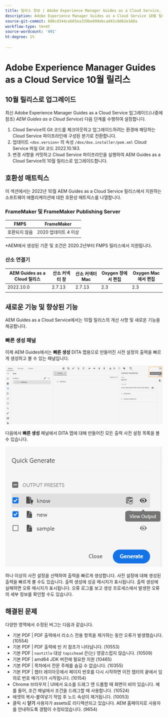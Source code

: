 ```yaml
---
title: 릴리스 정보 | Adobe Experience Manager Guides as a Cloud Service, 2022년 10월 릴리스
description: Adobe Experience Manager Guides as a Cloud Service 10월 릴리스
source-git-commit: 880cd344ceb65ea339be699ebcad41c0d62e168a
workflow-type: tm+mt
source-wordcount: '491'
ht-degree: 1%

---
```


# Adobe Experience Manager Guides as a Cloud Service 10월 릴리스

## 10월 릴리스로 업그레이드

최신 Adobe Experience Manager Guides as a Cloud Service 업그레이드(나중에 참조) *AEM Guides as a Cloud Service*) 다음 단계를 수행하여 설정합니다.
1. Cloud Service의 Git 코드를 체크아웃하고 업그레이드하려는 환경에 해당하는 Cloud Service 파이프라인에 구성된 분기로 전환합니다.
1. 업데이트 `<dox.version>` 의 속성 `/dox/dox.installer/pom.xml` Cloud Service 파일 Git 코드 2022.10.183.
1. 변경 사항을 커밋하고 Cloud Service 파이프라인을 실행하여 AEM Guides as a Cloud Service의 10월 릴리스로 업그레이드합니다.

## 호환성 매트릭스

이 섹션에서는 2022년 10월 AEM Guides as a Cloud Service 릴리스에서 지원하는 소프트웨어 애플리케이션에 대한 호환성 매트릭스를 나열합니다.

### FrameMaker 및 FrameMaker Publishing Server

| FMPS | FrameMaker |
| --- | --- |
| 호환되지 않음 | 2020 업데이트 4 이상 |
| | |

*AEM에서 생성된 기준 및 조건은 2020.2년부터 FMPS 릴리스에서 지원됩니다.

### 산소 연결기

| AEM Guides as a Cloud 릴리스 | 산소 커넥터 창 | 산소 커넥터 Mac | Oxygen 창에서 편집 | Oxygen Mac에서 편집 |
| --- | --- | --- | --- | --- |
| 2022.10.0 | 2.7.13 | 2.7.13 | 2.3 | 2.3 |
|  |  |  |  |


## 새로운 기능 및 향상된 기능

AEM Guides as a Cloud Service에서는 10월 릴리스의 개선 사항 및 새로운 기능을 제공합니다.


### 빠른 생성 패널

이제 AEM Guides에서는 **빠른 생성** DITA 맵용으로 만들어진 사전 설정의 출력을 빠르게 생성하고 볼 수 있는 패널입니다.

![빠른 생성 아이콘](assets/quick-generate-icon.png)

다음에서 **빠른 생성** 패널에서 DITA 맵에 대해 만들어진 모든 출력 사전 설정 목록을 볼 수 있습니다.

![빠른 생성 패널](assets/quick-generate-panel.png)

하나 이상의 사전 설정을 선택하여 출력을 빠르게 생성합니다. 사전 설정에 대해 생성된 출력을 빠르게 볼 수도 있습니다. 출력 생성에 성공 메시지가 표시됩니다. 출력 생성에 실패하면 오류 메시지가 표시됩니다. 오류 로그를 보고 생성 프로세스에서 발생한 오류의 세부 정보를 확인할 수도 있습니다.


## 해결된 문제

다양한 영역에서 수정된 버그는 다음과 같습니다.

* 기본 PDF | PDF 출력에서 리소스 전용 항목을 제거하는 동안 오류가 발생했습니다. (10554)
* 기본 PDF | PDF 출력에 빈 키 참조가 나타납니다. (10553)
* 기본 PDF | `navtitle` 대상 `topichead` 은(는) 영광스럽지 않습니다. (10509)
* 기본 PDF | amd64 JDK 버전에 필요한 지원 (10465)
* 기본 PDF | 목차에서 전문 주제를 숨길 수 없습니다. (10355)
* 기본 PDF | 챕터 레이아웃에서 페이지 번호를 다시 시작하면 이전 챕터의 끝에서 임의로 번호 매기기가 시작됩니다. (10154)
* Chrome 브라우저 | UI에서 요소를 드래그 앤 드롭할 때 화면이 비어 있습니다. 예를 들어, 조건 패널에서 조건을 드래그할 때 사용합니다. (10524)
* 에셋의 복사-붙여넣기 작업 후 노드 속성이 제거됩니다. (10053)
* 클릭 시  **닫기** 사용자가 assets로 리디렉션되고 있습니다. AEM 홈페이지로 사용자를 안내하도록 경험이 수정되었습니다. (9654)
